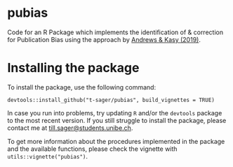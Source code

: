 # pubias
Code for an R Package which implements the identification of &amp; correction for Publication Bias using the approach by [Andrews &amp; Kasy (2019)](https://www.aeaweb.org/articles?id=10.1257/aer.20180310).


# Installing the package

To install the package, use the following command:

`devtools::install_github("t-sager/pubias", build_vignettes = TRUE)`

In case you run into problems, try updating `R` and/or the `devtools` package to the most recent version. 
If you still struggle to install the package, please contact me at till.sager@students.unibe.ch.

To get more information about the procedures implemented in the package and 
the available functions, please check the vignette with `utils::vignette("pubias")`.
